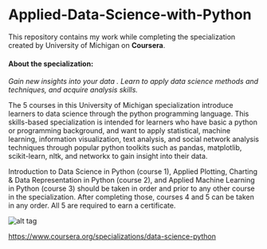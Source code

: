 # Applied-Data-Science-with-Python
This repository contains my work while completing the specialization created by University of Michigan on **Coursera**.

#### About the specialization: ####
_Gain new insights into your data . Learn to apply data science methods and techniques, and acquire analysis skills._

The 5 courses in this University of Michigan specialization introduce learners to data science through the python programming language. This skills-based specialization is intended for learners who have basic a python or programming background, and want to apply statistical, machine learning, information visualization, text analysis, and social network analysis techniques through popular python toolkits such as pandas, matplotlib, scikit-learn, nltk, and networkx to gain insight into their data.

Introduction to Data Science in Python (course 1), Applied Plotting, Charting &amp; Data Representation in Python (course 2), and Applied Machine Learning in Python (course 3) should be taken in order and prior to any other course in the specialization. After completing those, courses 4 and 5 can be taken in any order. All 5 are required to earn a certificate.

![alt tag](https://github.com/partoftheorigin/Applied-Data-Science-with-Python/blob/master/details.jpg)

https://www.coursera.org/specializations/data-science-python
